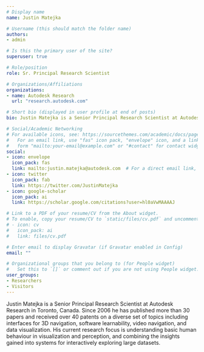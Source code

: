 ```yaml
---
# Display name
name: Justin Matejka

# Username (this should match the folder name)
authors:
- admin

# Is this the primary user of the site?
superuser: true

# Role/position
role: Sr. Principal Research Scientist

# Organizations/Affiliations
organizations:
- name: Autodesk Research
  url: "research.autodesk.com"

# Short bio (displayed in user profile at end of posts)
bio: Justin Matejka is a Senior Principal Research Scientist at Autodesk Research in Toronto, Canada. Since 2006 he has published more than 30 papers and received over 40 patents on a diverse set of topics including interfaces for 3D navigation, software learnability, video navigation, and data visualization. His current research focus is understanding basic human behaviour in visualization and perception, and combining the insights gained into systems for interactively exploring large datasets.

# Social/Academic Networking
# For available icons, see: https://sourcethemes.com/academic/docs/page-builder/#icons
#   For an email link, use "fas" icon pack, "envelope" icon, and a link in the
#   form "mailto:your-email@example.com" or "#contact" for contact widget.
social:
- icon: envelope
  icon_pack: fas
  link: mailto:justin.matejka@autodesk.com  # For a direct email link, use "mailto:test@example.org".
- icon: twitter
  icon_pack: fab
  link: https://twitter.com/JustinMatejka
- icon: google-scholar
  icon_pack: ai
  link: https://scholar.google.com/citations?user=hl0aVwMAAAAJ

# Link to a PDF of your resume/CV from the About widget.
# To enable, copy your resume/CV to `static/files/cv.pdf` and uncomment the lines below.
# - icon: cv
#   icon_pack: ai
#   link: files/cv.pdf

# Enter email to display Gravatar (if Gravatar enabled in Config)
email: ""

# Organizational groups that you belong to (for People widget)
#   Set this to `[]` or comment out if you are not using People widget.
user_groups:
- Researchers
- Visitors
---
```


Justin Matejka is a Senior Principal Research Scientist at Autodesk Research in Toronto, Canada. Since 2006 he has published more than 30 papers and received over 40 patents on a diverse set of topics including interfaces for 3D navigation, software learnability, video navigation, and data visualization. His current research focus is understanding basic human behaviour in visualization and perception, and combining the insights gained into systems for interactively exploring large datasets.
